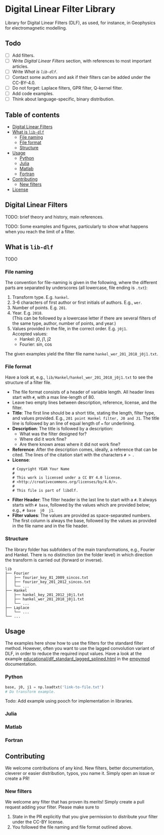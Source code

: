 # Digital Linear Filter Library

Library for Digital Linear Filters (DLF), as used, for instance, in Geophysics
for electromagnetic modelling.

## Todo

- [ ] Add filters.
- [ ] Write *Digital Linear Filters* section, with references to most important
      articles.
- [ ] Write *What is `lib-dlf`*.
- [ ] Contact some authors and ask if their filters can be added under the
      CC-BY-4.0.
- [ ] Do not forget: Laplace filters, GPR filter, Q-kernel filter.
- [ ] Add code examples.
- [ ] Think about language-specific, binary distribution.

## Table of contents

- [Digital Linear Filters](#digital-linear-filters)
- [What is `lib-dlf`](#what-is-lib-dlf)
  - [File naming](#file-naming)
  - [File format](#file-format)
  - [Structure](#structure)
- [Usage](#usage)
  - [Python](#python)
  - [Julia](#julia)
  - [Matlab](#matlab)
  - [Fortran](#fortran)
- [Contributing](#contributing)
  - [New filters](#new-filters)
- [License](#license)


## Digital Linear Filters

TODO: brief theory and history, main references.

TODO: Some examples and figures, particularly to show what happens when you
reach the limit of a filter.


## What is `lib-dlf`

TODO


### File naming

The convention for file-naming is given in the following, where the different
parts are separated by underscores (all lowercase, file ending is `.txt`):

1. Transform type. E.g. `hankel`.
2. 3-6 characters of first author or first initials of authors. E.g., `wer`.
3. Number of points. E.g. `201`.
4. Year. E.g. `2018`.  
   (This can be followed by a lowercase letter if there are several filters of
   the same type, author, number of points, and year.)
5. Values provided in the file, in the correct order. E.g. `j0j1`.  
   Accepted values:
   - Hankel: j0, j1, j2
   - Fourier: sin, cos

The given examples yield the filter file name `hankel_wer_201_2018_j0j1.txt`.

### File format

Have a look at, e.g., `lib/Hankel/hankel_wer_201_2018_j0j1.txt` to see the
structure of a filter file.

- The file format consists of a header of variable length. All header lines
  start with `#`, with a max line-length of 80.
- Leave two empty lines between description, reference, license, and the
  filter.
- **Title**: The first line should be a short title, stating the length, filter
  type, and values provided. E.g., `201 point Hankel filter, J0 and J1`. The
  title line is followed by an line of equal length of `=` for underlining.
- **Description**: The title is followed by a description:
  - What was the filter designed for?
  - Where did it work fine?
  - Are there known areas where it did not work fine?
- **Reference**: After the description comes, ideally, a reference that can be
  cited. The lines of the citation start with the characters `# > `.
- **License**:
  ```
  # Copyright YEAR Your Name
  #
  # This work is licensed under a CC BY 4.0 license.
  # <http://creativecommons.org/licenses/by/4.0/>.
  #
  # This file is part of libdlf.
  ```
- **Filter Header**: The filter header is the last line to start with a `#`.
  It always starts with `# base`, followed by the values which are provided
  below; e.g., `# base  j0  j1`.
- **Filter values**: The values are provided as space-separated numbers. The
  first column is always the base, followed by the values as provided in the
  file name and in the file header.


### Structure

The library folder has subfolders of the main transformations, e.g., Fourier
and Hankel. There is no distinction (on the folder level) in which direction
the transform is carried out (forward or inverse).

```
lib
├── Fourier
│   ├── fourier_key_81_2009_sincos.txt
│   ├── fourier_key_201_2012_sincos.txt
│   └── ...
├── Hankel
│   ├── hankel_key_201_2012_j0j1.txt
│   ├── hankel_wer_201_2018_j0j1.txt
│   └── ...
├── Laplace
│   └── ...
└── ...
```


## Usage

The examples here show how to use the filters for the standard filter method.
However, often you want to use the lagged convolution variant of DLF, in order
to reduce the required input values. Have a look at the example
[educational/dlf_standard_lagged_splined.html](https://empymod.emsig.xyz/en/stable/gallery/educational/dlf_standard_lagged_splined.html)
in the [empymod](https://empymod.emsig.xyz) documentation.


### Python

```python
base, j0, j1 = np.loadtxt('link-to-file.txt')
# Do transform example.
```

Todo: Add example using pooch for implementation in libraries.


### Julia


### Matlab


### Fortran


## Contributing

We welcome contributions of any kind. New filters, better documentation,
cleverer or easier distribution, typos, you name it. Simply open an issue or
create a PR!


### New filters

We welcome any filter that has proven its merits! Simply create a pull request
adding your filter. Please make sure to

1. State in the PR explicitly that you give permission to distribute your
   filter under the CC-BY license.
2. You followed the file naming and file format outlined above.
